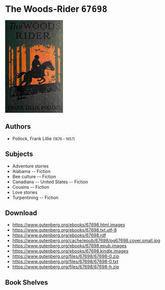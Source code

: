 # The Woods-Rider <kbd>67698</kbd>

![](./cover.medium.jpg "")

## Authors


 - Pollock, Frank Lillie <small>(1876 - 1957)</small>

## Subjects


 - Adventure stories
 - Alabama -- Fiction
 - Bee culture -- Fiction
 - Canadians -- United States -- Fiction
 - Cousins -- Fiction
 - Love stories
 - Turpentining -- Fiction

## Download


 - https://www.gutenberg.org/ebooks/67698.html.images
 - https://www.gutenberg.org/ebooks/67698.txt.utf-8
 - https://www.gutenberg.org/ebooks/67698.rdf
 - https://www.gutenberg.org/cache/epub/67698/pg67698.cover.small.jpg
 - https://www.gutenberg.org/ebooks/67698.epub.images
 - https://www.gutenberg.org/ebooks/67698.kindle.images
 - https://www.gutenberg.org/files/67698/67698-0.zip
 - https://www.gutenberg.org/files/67698/67698-0.txt
 - https://www.gutenberg.org/files/67698/67698-h.zip

## Book Shelves


